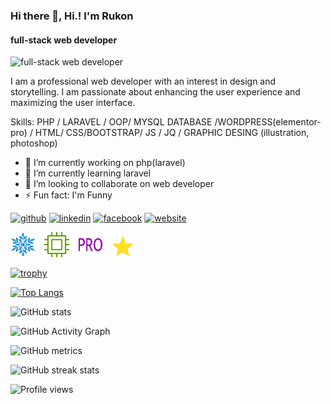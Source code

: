 ### Hi there 👋, Hi.! I'm Rukon
#### full-stack web developer
![full-stack web developer](https://t4.ftcdn.net/jpg/02/78/37/47/360_F_278374738_ypRn0utOVnebuhmpSrDiwkzFsdqEm0aa.jpg)

I am a professional web developer with an interest in design and storytelling. I am passionate about enhancing the user experience and
maximizing the user interface.

Skills: PHP  / LARAVEL / OOP/ MYSQL DATABASE /WORDPRESS(elementor-pro) / HTML/ CSS/BOOTSTRAP/ JS / JQ / GRAPHIC DESING (illustration, photoshop)

- 🔭 I’m currently working on php(laravel) 
- 🌱 I’m currently learning laravel 
- 👯 I’m looking to collaborate on web developer 
- ⚡ Fun fact: I'm Funny 


[<img src='https://cdn.jsdelivr.net/npm/simple-icons@3.0.1/icons/github.svg' alt='github' height='40'>](https://github.com/developerrukon)  [<img src='https://cdn.jsdelivr.net/npm/simple-icons@3.0.1/icons/linkedin.svg' alt='linkedin' height='40'>](https://www.linkedin.com/in/developer-rukon/)  [<img src='https://cdn.jsdelivr.net/npm/simple-icons@3.0.1/icons/facebook.svg' alt='facebook' height='40'>](https://www.facebook.com/webdeveloperrukon)  [<img src='https://cdn.jsdelivr.net/npm/simple-icons@3.0.1/icons/icloud.svg' alt='website' height='40'>](https://developerrukon.com/)  

<a href='https://archiveprogram.github.com/'><img src='https://raw.githubusercontent.com/acervenky/animated-github-badges/master/assets/acbadge.gif' width='40' height='40'></a> <a href='https://docs.github.com/en/developers'><img src='https://raw.githubusercontent.com/acervenky/animated-github-badges/master/assets/devbadge.gif' width='40' height='40'></a> <a href='https://github.com/pricing'><img src='https://raw.githubusercontent.com/acervenky/animated-github-badges/master/assets/pro.gif' width='40' height='40'></a> <a href='https://stars.github.com/'><img src='https://raw.githubusercontent.com/acervenky/animated-github-badges/master/assets/starbadge.gif' width='35' height='35'></a> 

[![trophy](https://github-profile-trophy.vercel.app/?username=developerrukon)](https://github.com/ryo-ma/github-profile-trophy)

[![Top Langs](https://github-readme-stats.vercel.app/api/top-langs/?username=developerrukon)](https://github.com/anuraghazra/github-readme-stats)

![GitHub stats](https://github-readme-stats.vercel.app/api?username=developerrukon&show_icons=true&count_private=true)  

![GitHub Activity Graph](https://activity-graph.herokuapp.com/graph?username=developerrukon)  

![GitHub metrics](https://metrics.lecoq.io/developerrukon)  

![GitHub streak stats](https://streak-stats.demolab.com/?user=developerrukon)

![Profile views](https://gpvc.arturio.dev/developerrukon)  

